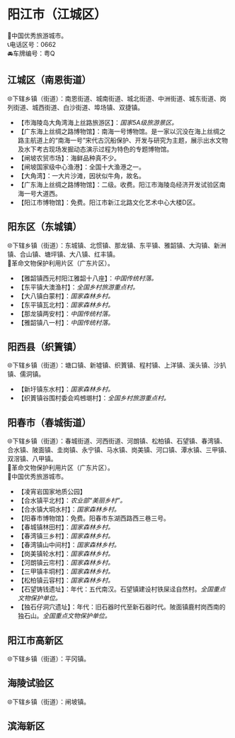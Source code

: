 # 阳江市（江城区）  
🏅中国优秀旅游城市。   
📞电话区号：0662  
🚘车牌编号：粤Q  

## 江城区（南恩街道）  
🌐下辖乡镇（街道）：南恩街道、城南街道、城北街道、中洲街道、城东街道、岗列街道、城西街道、白沙街道、埠场镇、双捷镇。    
  
* 【市海陵岛大角湾海上丝路旅游区】：*国家5A级旅游景区。*  
* 【广东海上丝绸之路博物馆】：南海一号博物馆。是一家以沉没在海上丝绸之路主航道上的“南海一号”宋代古沉船保护、开发与研究为主题，展示出水文物及水下考古现场发掘动态演示过程为特色的专题博物馆。   
* 【闸坡农贸市场】：海鲜品种真不少。   
* 【闸坡国家级中心渔港】：全国十大渔港之一。   
* 【大角湾】：一大片沙滩，因状似牛角，故名。   
* 【广东海上丝绸之路博物馆】：二级。收费。阳江市海陵岛经济开发试验区南海一号大道西。   
* 【阳江市博物馆】：免费。阳江市新江北路文化艺术中心大楼D区。   
  
## 阳东区（东城镇）  
🌐下辖乡镇（街道）：东城镇、北惯镇、那龙镇、东平镇、雅韶镇、大沟镇、新洲镇、合山镇、塘坪镇、大八镇、红丰镇。    
🚩革命文物保护利用片区（广东片区）。   
  
* 【雅韶镇西元村阳江雅韶十八座】：*中国传统村落。*  
* 【东平镇大澳渔村】：*全国乡村旅游重点村。*  
* 【大八镇白蒙村】：*国家森林乡村。*  
* 【东平镇瓦北村】：*国家森林乡村。*    
* 【那龙镇两安村】：*中国传统村落。*  
* 【雅韶镇八一村】：*中国传统村落。*    

## 阳西县（织篢镇）  
🌐下辖乡镇（街道）：塘口镇、新墟镇、织篢镇、程村镇、上洋镇、溪头镇、沙扒镇、儒洞镇。   
  
* 【新圩镇东水村】：*国家森林乡村。*  
* 【织篢镇谷围村委会鸡乸㙟村】：*全国乡村旅游重点村。*    

## 阳春市（春城街道）  
🌐下辖乡镇（街道）：春城街道、河西街道、河朗镇、松柏镇、石望镇、春湾镇、合水镇、陂面镇、圭岗镇、永宁镇、马水镇、岗美镇、河口镇、潭水镇、三甲镇、双滘镇、八甲镇。    
🚩革命文物保护利用片区（广东片区）。   
🏅中国优秀旅游城市。   
  
* 【凌宵岩国家地质公园】  
* 【合水镇平北村】：*农业部“美丽乡村”。*  
* 【合水镇大垌水村】：*国家森林乡村。*  
* 【阳春市博物馆】：免费。阳春市东湖西路西三巷三号。   
* 【春城镇林田村】：*国家森林乡村。*  
* 【春湾镇三乡村】：*国家森林乡村。*  
* 【春湾镇山中间村】：*国家森林乡村。*  
* 【岗美镇轮水村】：*国家森林乡村。*  
* 【河朗镇云帘村】：*国家森林乡村。*  
* 【三甲镇丰垌村】：*国家森林乡村。*  
* 【松柏镇云容村】：*国家森林乡村。*  
* 【石望铸钱遗址】：年代：五代南汉。石望镇建设村铁屎迳自然村。*全国重点文物保护单位。*  
* 【独石仔洞穴遗址】：年代：旧石器时代至新石器时代。陂面镇鹿村岗西南的独石山。*全国重点文物保护单位。*   

## 阳江市高新区  
🌐下辖乡镇（街道）：平冈镇。    

## 海陵试验区  
🌐下辖乡镇（街道）：闸坡镇。   

## 滨海新区